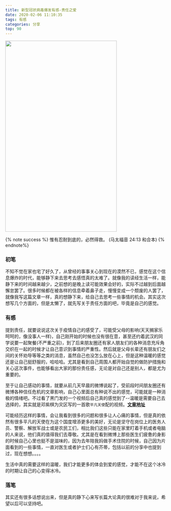 ```yaml
---
title: 新型冠状病毒爆发有感-责任之爱
date: 2020-02-06 11:10:35
tags: 有感
categories: 分享
top: 90
---
```

<img src="https://hexo-1257711631.cos.ap-nanjing.myqcloud.com/EE897BD9-D085-4D81-A4D5-703E7F91E34F_1_105_c.jpeg" width=350 height=600>

{% note success %}
惟有忍耐到底的，必然得救。
                    (马太福音 24:13 和合本)
{% endnote%}

### 初笔
不知不觉在家也宅了好久了，从曾经的事事关心到现在的漠然不已，感觉在这个信息爆炸的时代，能够静下来去思考去感悟真的太难了。就像我的读经生活一样，能静下来的时间越来越少，之前想的是晚上读可能效果会好的，实际不过越到后面越懈怠罢了。很多时候都在被各样的信息牵着鼻子走，慢慢变成一个颓废的人罢了，就像我写这篇文章一样，真的想静下来，给自己去思考一些事情的机会。其实这次想写几个方面的，但是太懒了，就先写关于责任方面的吧，毕竟是自己的感觉。

<!--more-->
### 有感
提到责任，就要说说这次关于疫情自己的感受了，可能受父母的影响(天天搁家乐呵呵的，像没事人一样)，自己刚开始的时候也没有很在意，甚至还约着武汉的同学说要一起聚餐(不严重之前)，到了后来朋友圈还有家人朋友们的各种消息充斥角交织在一起的时候才让自己意识到事情的严重性。然后就是父母长辈还有朋友们之间的关怀劝导等等之类的消息，虽然自己也没怎么放在心上，但是这种温暖的感觉还是让自己挺舒服的，哈哈哈。尤其是看到自己周围人都开始自觉的做防护措施和关心这次事件，也能够看出大家的那份责任感，无论是对自己还是别人，都是尤为重要的。

至于让自己感动的事情，就要从前几天早晨的微博说起了，受前段时间朋友圈还有微博各种信任危机的文章影响，自己心里面总有种说不出的感觉，可能就是一种消极的情绪吧。不过看了黑门发的一个视频后自己真的感觉到了--温暖是需要自己去选择的，其实就是邓紫棋为灾区写的一首歌`平凡天使`配的视频。[**文章地址**](https://mp.weixin.qq.com/s/s6ptStLYOOtLm8ZNW5T0gQ)

可能经历这样的事情，会让我看到很多的问题和很多让人心痛的事情，但是真的依然有很多平凡的天使在为这个国度增添更多的美好，无论是坚守在岗位上的医务人员、警察、解放军战士或是农民工们，相比我们这些只能在家里盯着手机或者电脑的人来说，他们真的值得我们去尊敬。尤其是在看到微博上那些医生们疲惫的身影的时候自己心里也挺不是滋味的，因为去年陪我妈做手术住院的时候，自己因为片面看到的一些事情，一直对医生或者护士们心有芥蒂，包括以前的分享中也提到过，现在想想。。。。

生活中真的需要这样的温暖，我们才能更多的体会到爱的感觉，才能不在这个冰冷的时期让自己的心变得冰冷。

### 落笔

其实还有很多话想说出来，但是真的静下心来写长篇大论真的很难对于我来说，希望以后可以坚持吧。

